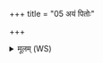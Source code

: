 +++
title = "05 अयं पितोः"

+++
<details><summary>मूलम् (WS)</summary>

अयं पितोः पितुवाङ् अभृतस्वरिदं शृणोतु यदहं ब्रवीमि |  
नेमेन मह्यं मधुमाङ् इहैधि नेमेनामुष्मै विषुवाङ् वैधि ॥ ६ ॥
</details>